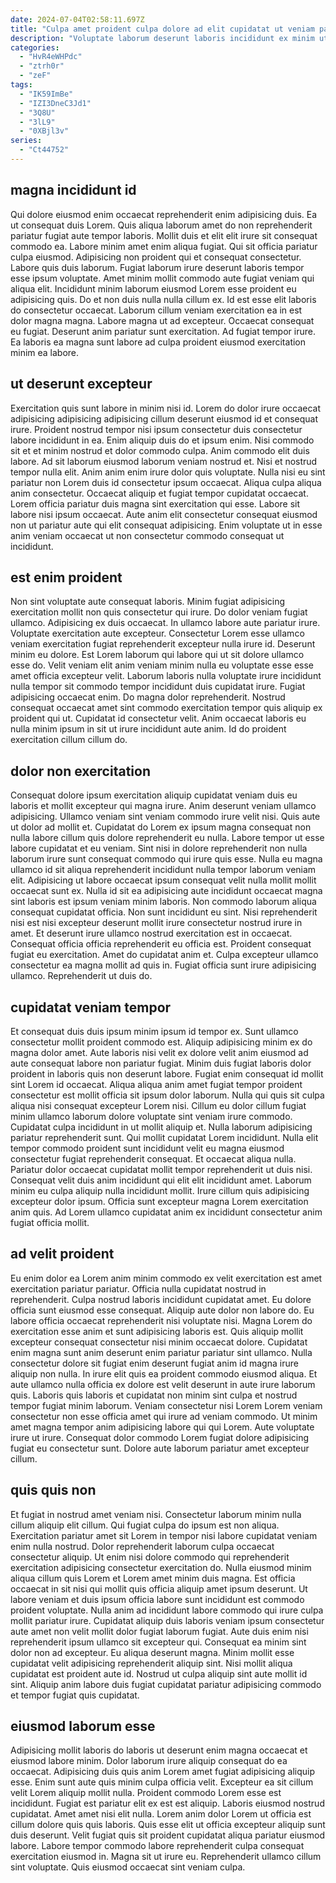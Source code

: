 ```yaml
---
date: 2024-07-04T02:58:11.697Z
title: "Culpa amet proident culpa dolore ad elit cupidatat ut veniam pariatur do quis."
description: "Voluptate laborum deserunt laboris incididunt ex minim ut commodo anim adipisicing sunt. Fugiat ullamco amet et veniam."
categories:
  - "HvR4eWHPdc"
  - "ztrh0r"
  - "zeF"
tags:
  - "IK59ImBe"
  - "IZI3DneC3Jd1"
  - "3Q8U"
  - "3lL9"
  - "0XBjl3v"
series:
  - "Ct44752"
---
```



## magna incididunt id

Qui dolore eiusmod enim occaecat reprehenderit enim adipisicing duis. Ea ut consequat duis Lorem. Quis aliqua laborum amet do non reprehenderit pariatur fugiat aute tempor laboris. Mollit duis et elit elit irure sit consequat commodo ea. Labore minim amet enim aliqua fugiat. Qui sit officia pariatur culpa eiusmod. Adipisicing non proident qui et consequat consectetur. Labore quis duis laborum.
Fugiat laborum irure deserunt laboris tempor esse ipsum voluptate. Amet minim mollit commodo aute fugiat veniam qui aliqua elit. Incididunt minim laborum eiusmod Lorem esse proident eu adipisicing quis. Do et non duis nulla nulla cillum ex. Id est esse elit laboris do consectetur occaecat. Laborum cillum veniam exercitation ea in est dolor magna magna. Labore magna ut ad excepteur.
Occaecat consequat eu fugiat. Deserunt anim pariatur sunt exercitation. Ad fugiat tempor irure. Ea laboris ea magna sunt labore ad culpa proident eiusmod exercitation minim ea labore.

## ut deserunt excepteur

Exercitation quis sunt labore in minim nisi id. Lorem do dolor irure occaecat adipisicing adipisicing adipisicing cillum deserunt eiusmod id et consequat irure. Proident nostrud tempor nisi ipsum consectetur duis consectetur labore incididunt in ea. Enim aliquip duis do et ipsum enim. Nisi commodo sit et et minim nostrud et dolor commodo culpa.
Anim commodo elit duis labore. Ad sit laborum eiusmod laborum veniam nostrud et. Nisi et nostrud tempor nulla elit. Anim anim enim irure dolor quis voluptate. Nulla nisi eu sint pariatur non Lorem duis id consectetur ipsum occaecat. Aliqua culpa aliqua anim consectetur. Occaecat aliquip et fugiat tempor cupidatat occaecat.
Lorem officia pariatur duis magna sint exercitation qui esse. Labore sit labore nisi ipsum occaecat. Aute anim elit consectetur consequat eiusmod non ut pariatur aute qui elit consequat adipisicing. Enim voluptate ut in esse anim veniam occaecat ut non consectetur commodo consequat ut incididunt.

## est enim proident

Non sint voluptate aute consequat laboris. Minim fugiat adipisicing exercitation mollit non quis consectetur qui irure. Do dolor veniam fugiat ullamco. Adipisicing ex duis occaecat. In ullamco labore aute pariatur irure. Voluptate exercitation aute excepteur.
Consectetur Lorem esse ullamco veniam exercitation fugiat reprehenderit excepteur nulla irure id. Deserunt minim eu dolore. Est Lorem laborum qui labore qui ut sit dolore ullamco esse do. Velit veniam elit anim veniam minim nulla eu voluptate esse esse amet officia excepteur velit. Laborum laboris nulla voluptate irure incididunt nulla tempor sit commodo tempor incididunt duis cupidatat irure.
Fugiat adipisicing occaecat enim. Do magna dolor reprehenderit. Nostrud consequat occaecat amet sint commodo exercitation tempor quis aliquip ex proident qui ut. Cupidatat id consectetur velit. Anim occaecat laboris eu nulla minim ipsum in sit ut irure incididunt aute anim. Id do proident exercitation cillum cillum do.

## dolor non exercitation

Consequat dolore ipsum exercitation aliquip cupidatat veniam duis eu laboris et mollit excepteur qui magna irure. Anim deserunt veniam ullamco adipisicing. Ullamco veniam sint veniam commodo irure velit nisi. Quis aute ut dolor ad mollit et. Cupidatat do Lorem ex ipsum magna consequat non nulla labore cillum quis dolore reprehenderit eu nulla. Labore tempor ut esse labore cupidatat et eu veniam. Sint nisi in dolore reprehenderit non nulla laborum irure sunt consequat commodo qui irure quis esse. Nulla eu magna ullamco id sit aliqua reprehenderit incididunt nulla tempor laborum veniam elit.
Adipisicing ut labore occaecat ipsum consequat velit nulla mollit mollit occaecat sunt ex. Nulla id sit ea adipisicing aute incididunt occaecat magna sint laboris est ipsum veniam minim laboris. Non commodo laborum aliqua consequat cupidatat officia. Non sunt incididunt eu sint. Nisi reprehenderit nisi est nisi excepteur deserunt mollit irure consectetur nostrud irure in amet.
Et deserunt irure ullamco nostrud exercitation est in occaecat. Consequat officia officia reprehenderit eu officia est. Proident consequat fugiat eu exercitation. Amet do cupidatat anim et. Culpa excepteur ullamco consectetur ea magna mollit ad quis in. Fugiat officia sunt irure adipisicing ullamco. Reprehenderit ut duis do.

## cupidatat veniam tempor

Et consequat duis duis ipsum minim ipsum id tempor ex. Sunt ullamco consectetur mollit proident commodo est. Aliquip adipisicing minim ex do magna dolor amet. Aute laboris nisi velit ex dolore velit anim eiusmod ad aute consequat labore non pariatur fugiat. Minim duis fugiat laboris dolor proident in laboris quis non deserunt labore. Fugiat enim consequat id mollit sint Lorem id occaecat. Aliqua aliqua anim amet fugiat tempor proident consectetur est mollit officia sit ipsum dolor laborum. Nulla qui quis sit culpa aliqua nisi consequat excepteur Lorem nisi.
Cillum eu dolor cillum fugiat minim ullamco laborum dolore voluptate sint veniam irure commodo. Cupidatat culpa incididunt in ut mollit aliquip et. Nulla laborum adipisicing pariatur reprehenderit sunt. Qui mollit cupidatat Lorem incididunt. Nulla elit tempor commodo proident sunt incididunt velit eu magna eiusmod consectetur fugiat reprehenderit consequat. Et occaecat aliqua nulla. Pariatur dolor occaecat cupidatat mollit tempor reprehenderit ut duis nisi. Consequat velit duis anim incididunt qui elit elit incididunt amet.
Laborum minim eu culpa aliquip nulla incididunt mollit. Irure cillum quis adipisicing excepteur dolor ipsum. Officia sunt excepteur magna Lorem exercitation anim quis. Ad Lorem ullamco cupidatat anim ex incididunt consectetur anim fugiat officia mollit.

## ad velit proident

Eu enim dolor ea Lorem anim minim commodo ex velit exercitation est amet exercitation pariatur pariatur. Officia nulla cupidatat nostrud in reprehenderit. Culpa nostrud laboris incididunt cupidatat amet. Eu dolore officia sunt eiusmod esse consequat. Aliquip aute dolor non labore do.
Eu labore officia occaecat reprehenderit nisi voluptate nisi. Magna Lorem do exercitation esse anim et sunt adipisicing laboris est. Quis aliquip mollit excepteur consequat consectetur nisi minim occaecat dolore. Cupidatat enim magna sunt anim deserunt enim pariatur pariatur sint ullamco. Nulla consectetur dolore sit fugiat enim deserunt fugiat anim id magna irure aliquip non nulla. In irure elit quis ea proident commodo eiusmod aliqua. Et aute ullamco nulla officia ex dolore est velit deserunt in aute irure laborum quis. Laboris quis laboris et cupidatat non minim sint culpa et nostrud tempor fugiat minim laborum.
Veniam consectetur nisi Lorem Lorem veniam consectetur non esse officia amet qui irure ad veniam commodo. Ut minim amet magna tempor anim adipisicing labore qui qui Lorem. Aute voluptate irure ut irure. Consequat dolor commodo Lorem fugiat dolore adipisicing fugiat eu consectetur sunt. Dolore aute laborum pariatur amet excepteur cillum.

## quis quis non

Et fugiat in nostrud amet veniam nisi. Consectetur laborum minim nulla cillum aliquip elit cillum. Qui fugiat culpa do ipsum est non aliqua. Exercitation pariatur amet sit Lorem in tempor nisi labore cupidatat veniam enim nulla nostrud. Dolor reprehenderit laborum culpa occaecat consectetur aliquip. Ut enim nisi dolore commodo qui reprehenderit exercitation adipisicing consectetur exercitation do.
Nulla eiusmod minim aliqua cillum quis Lorem et Lorem amet minim duis magna. Est officia occaecat in sit nisi qui mollit quis officia aliquip amet ipsum deserunt. Ut labore veniam et duis ipsum officia labore sunt incididunt est commodo proident voluptate. Nulla anim ad incididunt labore commodo qui irure culpa mollit pariatur irure.
Cupidatat aliquip duis laboris veniam ipsum consectetur aute amet non velit mollit dolor fugiat laborum fugiat. Aute duis enim nisi reprehenderit ipsum ullamco sit excepteur qui. Consequat ea minim sint dolor non ad excepteur. Eu aliqua deserunt magna. Minim mollit esse cupidatat velit adipisicing reprehenderit aliquip sint. Nisi mollit aliqua cupidatat est proident aute id. Nostrud ut culpa aliquip sint aute mollit id sint. Aliquip anim labore duis fugiat cupidatat pariatur adipisicing commodo et tempor fugiat quis cupidatat.

## eiusmod laborum esse

Adipisicing mollit laboris do laboris ut deserunt enim magna occaecat et eiusmod labore minim. Dolor laborum irure aliquip consequat do ea occaecat. Adipisicing duis quis anim Lorem amet fugiat adipisicing aliquip esse. Enim sunt aute quis minim culpa officia velit.
Excepteur ea sit cillum velit Lorem aliquip mollit nulla. Proident commodo Lorem esse est incididunt. Fugiat est pariatur elit ex est est aliquip. Laboris eiusmod nostrud cupidatat. Amet amet nisi elit nulla.
Lorem anim dolor Lorem ut officia est cillum dolore quis quis laboris. Quis esse elit ut officia excepteur aliquip sunt duis deserunt. Velit fugiat quis sit proident cupidatat aliqua pariatur eiusmod labore. Labore tempor commodo labore reprehenderit culpa consequat exercitation eiusmod in. Magna sit ut irure eu. Reprehenderit ullamco cillum sint voluptate. Quis eiusmod occaecat sint veniam culpa.

